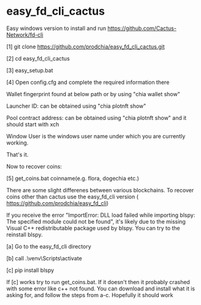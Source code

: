 # easy_fd_cli_cactus

Easy windows version to install and run https://github.com/Cactus-Network/fd-cli

[1] git clone https://github.com/prodchia/easy_fd_cli_cactus.git

[2] cd easy_fd_cli_cactus

[3] easy_setup.bat

[4] Open config.cfg and complete the required information there

Wallet fingerprint found at below path or by using "chia wallet show"

Launcher ID: can be obtained using "chia plotnft show"

Pool contract address: can be obtained using "chia plotnft show" and it should start with xch

Window User is the windows user name under which you are currently working.

That's it.

Now to recover coins:

[5] get_coins.bat coinname(e.g. flora, dogechia etc.)

There are some slight differenes between various blockchains. To recover  coins  other than cactus use the easy_fd_cli version ( https://github.com/prodchia/easy_fd_cli)

If you receive the error "ImportError: DLL load failed while importing blspy: The specified module could not be found", it's likely due to the missing Visual C++ redistributable package used by blspy. You can try to the reinstall blspy.

[a] Go to the easy_fd_cli directory

[b] call .\venv\Scripts\activate

[c] pip install blspy

If [c] works try to run get_coins.bat. If it doesn't then it probably crashed with some error like c++ not found. You can download and install what it is asking for, and follow the steps from a-c. Hopefully it should work
